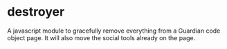 destroyer
=========

A javascript module to gracefully remove everything from a Guardian code object page. It will also move the social tools already on the page.

